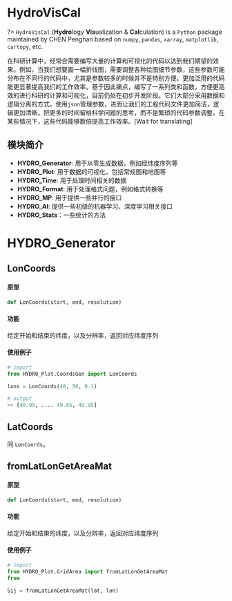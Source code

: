 # HydroVisCal

?> `HydroVisCal` (**Hydro**logy **Vis**ualization & **Cal**culation) is a `Python` package maintained by CHEN Penghan based on `numpy`, `pandas`, `xarray`, `matplotlib`, `cartopy`, etc. 

在科研计算中，经常会需要编写大量的计算和可视化的代码以达到我们期望的效果。例如，当我们想要画一幅折线图，需要调整各种绘图细节参数，这些参数可能分布在不同行的代码中，尤其是参数较多的时候并不是特别方便。更加泛用的代码能更显著提高我们的工作效率。基于因此痛点，编写了一系列类和函数，方便更高效的进行科研的计算和可视化，目前仍处在初步开发阶段。它们大部分采用数据和逻辑分离的方式，使用`json`管理参数，进而让我们的工程代码文件更加简洁，逻辑更加清晰。把更多的时间留给科学问题的思考，而不是繁琐的代码参数调整。在某些情况下，这些代码能够数倍提高工作效率。[Wait for translating]

## 模块简介

- **HYDRO_Generator**:  用于从零生成数据，例如经纬度序列等
- **HYDRO_Plot**: 用于数据的可视化，包括常规图和地图等
- **HYDRO_Time**: 用于处理时间相关的数据
- **HYDRO_Format**: 用于处理格式问题，例如格式转换等
- **HYDRO_MP**: 用于提供一些并行的接口
- **HYDRO_AI**: 提供一些初级的机器学习、深度学习相关接口
- **HYDRO_Stats**：一些统计的方法

# HYDRO_Generator

## LonCoords

#### 原型

```python
def LonCoords(start, end, resolution)
```

#### 功能

给定开始和结束的纬度，以及分辨率，返回对应纬度序列

#### 使用例子

```python
# import 
from HYDRO_Plot.CoordsGen import LonCoords

lons = LonCoords(40, 50, 0.1)

# output
>> [40.05, .... 49.85, 49.95]
```

## LatCoords

同 `LonCoords`。

## fromLatLonGetAreaMat

#### 原型

```python
def LonCoords(start, end, resolution)
```

#### 功能

给定开始和结束的纬度，以及分辨率，返回对应纬度序列

#### 使用例子

```python
# import 
from HYDRO_Plot.GridArea import fromLatLonGetAreaMat
from 

Sij = fromLatLonGetAreaMat(lat, lon)
```

## 



